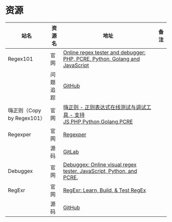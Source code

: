 # 资源

|站名|资源名|地址|备注|
|---|---|---|---|
|Regex101|官网|[Online regex tester and debugger: PHP, PCRE, Python, Golang and JavaScript](https://regex101.com/)||
||问题追踪|[GitHub](https://github.com/firasdib/Regex101)||
|嗨正则（Copy by Regex101）|官网|[嗨正则 - 正则表达式在线测试与调试工具 - 支持 JS,PHP,Python,Golang,PCRE](https://hiregex.com/)||
|Regexper|官网|[Regexper](https://regexper.com/)||
||源码|[GitLab](https://gitlab.com/javallone/regexper-static)||
|Debuggex|官网|[Debuggex: Online visual regex tester. JavaScript, Python, and PCRE.](https://www.debuggex.com/)||
|RegExr|官网|[RegExr: Learn, Build, & Test RegEx](https://regexr.com/)||
||源码|[GitHub](https://github.com/gskinner/regexr/)||
